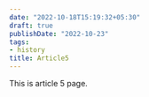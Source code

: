 ```yaml
---
date: "2022-10-18T15:19:32+05:30"
draft: true
publishDate: "2022-10-23"
tags:
- history
title: Article5
---
```


This is article 5 page.
